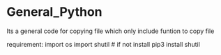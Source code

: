 # General_Python
Its a general code for copying file which only include funtion to copy file

requirement:
import os
import shutil # if not install pip3 install shutil
